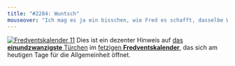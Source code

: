 ```yaml
---
title: "#2284: Wuntsch"
mouseover: "Ich mag es ja ein bisschen, wie Fred es schafft, dasselbe Wort hintereinander richtig und falsch zu schreiben."
---
```


<a href="http://www.fonflatter.de/der-fetzige-fredventskalender-2011/" title="Fredventskalender 11"><img src="http://www.fonflatter.de/adv11/fredventskalender_banner.png" alt="Fredventskalender 11" /></a>
Dies ist ein dezenter Hinweis auf <a href="http://www.fonflatter.de/2011/12/21/das-21-turchen" title="Fredventskalender 2011">das <strong>einundzwanzigste</strong> Türchen</a> im <a href="http://www.fonflatter.de/der-fetzige-fredventskalender-2011/" title="Fredventskalender 2011">fetzigen <strong>Fredventskalender</strong></a>, das sich am heutigen Tage für die Allgemeinheit öffnet.

